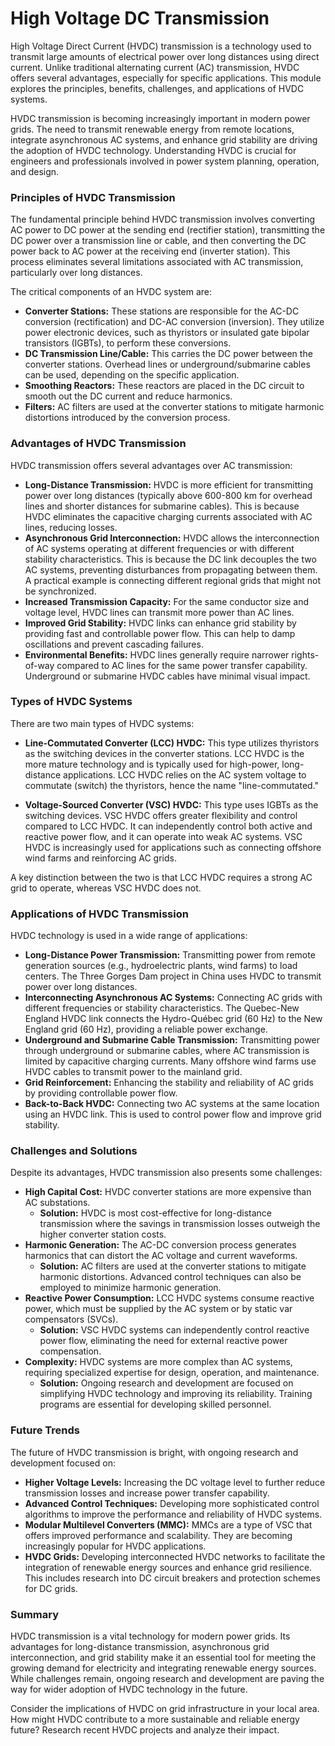 # High Voltage DC Transmission

High Voltage Direct Current (HVDC) transmission is a technology used to transmit large amounts of electrical power over long distances using direct current. Unlike traditional alternating current (AC) transmission, HVDC offers several advantages, especially for specific applications. This module explores the principles, benefits, challenges, and applications of HVDC systems.

HVDC transmission is becoming increasingly important in modern power grids. The need to transmit renewable energy from remote locations, integrate asynchronous AC systems, and enhance grid stability are driving the adoption of HVDC technology. Understanding HVDC is crucial for engineers and professionals involved in power system planning, operation, and design.

### Principles of HVDC Transmission

The fundamental principle behind HVDC transmission involves converting AC power to DC power at the sending end (rectifier station), transmitting the DC power over a transmission line or cable, and then converting the DC power back to AC power at the receiving end (inverter station). This process eliminates several limitations associated with AC transmission, particularly over long distances.

The critical components of an HVDC system are:

*   **Converter Stations:** These stations are responsible for the AC-DC conversion (rectification) and DC-AC conversion (inversion). They utilize power electronic devices, such as thyristors or insulated gate bipolar transistors (IGBTs), to perform these conversions.
*   **DC Transmission Line/Cable:** This carries the DC power between the converter stations. Overhead lines or underground/submarine cables can be used, depending on the specific application.
*   **Smoothing Reactors:** These reactors are placed in the DC circuit to smooth out the DC current and reduce harmonics.
*   **Filters:** AC filters are used at the converter stations to mitigate harmonic distortions introduced by the conversion process.

### Advantages of HVDC Transmission

HVDC transmission offers several advantages over AC transmission:

*   **Long-Distance Transmission:** HVDC is more efficient for transmitting power over long distances (typically above 600-800 km for overhead lines and shorter distances for submarine cables). This is because HVDC eliminates the capacitive charging currents associated with AC lines, reducing losses.
*   **Asynchronous Grid Interconnection:** HVDC allows the interconnection of AC systems operating at different frequencies or with different stability characteristics. This is because the DC link decouples the two AC systems, preventing disturbances from propagating between them.  A practical example is connecting different regional grids that might not be synchronized.
*   **Increased Transmission Capacity:** For the same conductor size and voltage level, HVDC lines can transmit more power than AC lines.
*   **Improved Grid Stability:** HVDC links can enhance grid stability by providing fast and controllable power flow. This can help to damp oscillations and prevent cascading failures.
*   **Environmental Benefits:** HVDC lines generally require narrower rights-of-way compared to AC lines for the same power transfer capability.  Underground or submarine HVDC cables have minimal visual impact.

### Types of HVDC Systems

There are two main types of HVDC systems:

*   **Line-Commutated Converter (LCC) HVDC:** This type utilizes thyristors as the switching devices in the converter stations. LCC HVDC is the more mature technology and is typically used for high-power, long-distance applications.  LCC HVDC relies on the AC system voltage to commutate (switch) the thyristors, hence the name "line-commutated."

*   **Voltage-Sourced Converter (VSC) HVDC:** This type uses IGBTs as the switching devices. VSC HVDC offers greater flexibility and control compared to LCC HVDC. It can independently control both active and reactive power flow, and it can operate into weak AC systems. VSC HVDC is increasingly used for applications such as connecting offshore wind farms and reinforcing AC grids.

A key distinction between the two is that LCC HVDC requires a strong AC grid to operate, whereas VSC HVDC does not.

### Applications of HVDC Transmission

HVDC technology is used in a wide range of applications:

*   **Long-Distance Power Transmission:** Transmitting power from remote generation sources (e.g., hydroelectric plants, wind farms) to load centers.  The Three Gorges Dam project in China uses HVDC to transmit power over long distances.
*   **Interconnecting Asynchronous AC Systems:** Connecting AC grids with different frequencies or stability characteristics. The Quebec-New England HVDC link connects the Hydro-Québec grid (60 Hz) to the New England grid (60 Hz), providing a reliable power exchange.
*   **Underground and Submarine Cable Transmission:** Transmitting power through underground or submarine cables, where AC transmission is limited by capacitive charging currents.  Many offshore wind farms use HVDC cables to transmit power to the mainland grid.
*   **Grid Reinforcement:** Enhancing the stability and reliability of AC grids by providing controllable power flow.
*   **Back-to-Back HVDC:** Connecting two AC systems at the same location using an HVDC link. This is used to control power flow and improve grid stability.

### Challenges and Solutions

Despite its advantages, HVDC transmission also presents some challenges:

*   **High Capital Cost:** HVDC converter stations are more expensive than AC substations.
    *   **Solution:** HVDC is most cost-effective for long-distance transmission where the savings in transmission losses outweigh the higher converter station costs.
*   **Harmonic Generation:** The AC-DC conversion process generates harmonics that can distort the AC voltage and current waveforms.
    *   **Solution:** AC filters are used at the converter stations to mitigate harmonic distortions. Advanced control techniques can also be employed to minimize harmonic generation.
*   **Reactive Power Consumption:** LCC HVDC systems consume reactive power, which must be supplied by the AC system or by static var compensators (SVCs).
    *   **Solution:** VSC HVDC systems can independently control reactive power flow, eliminating the need for external reactive power compensation.
*   **Complexity:** HVDC systems are more complex than AC systems, requiring specialized expertise for design, operation, and maintenance.
    *   **Solution:** Ongoing research and development are focused on simplifying HVDC technology and improving its reliability. Training programs are essential for developing skilled personnel.

### Future Trends

The future of HVDC transmission is bright, with ongoing research and development focused on:

*   **Higher Voltage Levels:** Increasing the DC voltage level to further reduce transmission losses and increase power transfer capability.
*   **Advanced Control Techniques:** Developing more sophisticated control algorithms to improve the performance and reliability of HVDC systems.
*   **Modular Multilevel Converters (MMC):** MMCs are a type of VSC that offers improved performance and scalability. They are becoming increasingly popular for HVDC applications.
*   **HVDC Grids:** Developing interconnected HVDC networks to facilitate the integration of renewable energy sources and enhance grid resilience. This includes research into DC circuit breakers and protection schemes for DC grids.

### Summary

HVDC transmission is a vital technology for modern power grids. Its advantages for long-distance transmission, asynchronous grid interconnection, and grid stability make it an essential tool for meeting the growing demand for electricity and integrating renewable energy sources. While challenges remain, ongoing research and development are paving the way for wider adoption of HVDC technology in the future.

Consider the implications of HVDC on grid infrastructure in your local area. How might HVDC contribute to a more sustainable and reliable energy future? Research recent HVDC projects and analyze their impact.